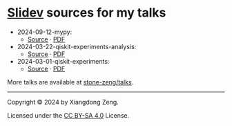 # [Slidev](https://sli.dev) sources for my talks

- 2024-09-12-mypy:
  - [Source](/src/2024-09-12-mypy/slides.md) · [PDF](https://github.com/stone-zeng/talks/blob/main/PDF/2024-09-12-mypy.pdf)
- 2024-03-22-qiskit-experiments-analysis:
  - [Source](/src/2024-03-22-qiskit-experiments-analysis/slides.md) · [PDF](https://github.com/stone-zeng/talks/blob/main/PDF/2024-03-22-qiskit-experiments-analysis.pdf)
- 2024-03-01-qiskit-experiments:
  - [Source](/src/2024-03-01-qiskit-experiments/slides.md) · [PDF](https://github.com/stone-zeng/talks/blob/main/PDF/2024-03-01-qiskit-experiments.pdf)

More talks are available at [stone-zeng/talks](https://github.com/stone-zeng/talks).

---

Copyright &copy; 2024 by Xiangdong Zeng.

Licensed under the [CC BY-SA 4.0](LICENSE) License.
